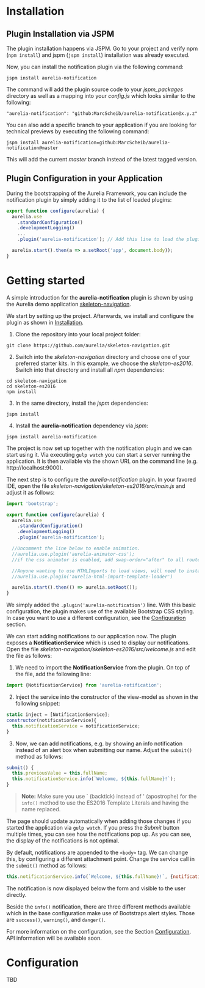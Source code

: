 # Installation

## Plugin Installation via JSPM

The plugin installation happens via JSPM. Go to your project and verify npm (```npm install```) and jspm (```jspm install```) installation was already executed.

Now, you can install the notification plugin via the following command:

```
jspm install aurelia-notification
```

The command will add the plugin source code to your _jspm_packages_ directory as well as a mapping into your _config.js_ which looks similar to the following:

```
"aurelia-notification": "github:MarcScheib/aurelia-notification@x.y.z"
```

You can also add a specific branch to your application if you are looking for technical previews by executing the following command:

```
jspm install aurelia-notification=github:MarcScheib/aurelia-notification@master
```

This will add the current _master_ branch instead of the latest tagged version.

## Plugin Configuration in your Application

During the bootstrapping of the Aurelia Framework, you can include the notification plugin by simply adding it to the list of loaded plugins:

```javascript
export function configure(aurelia) {
  aurelia.use
    .standardConfiguration()
    .developmentLogging()
    ...
    .plugin('aurelia-notification'); // Add this line to load the plugin

  aurelia.start().then(a => a.setRoot('app', document.body));
}
```

# Getting started

A simple introduction for the **aurelia-notification** plugin is shown by using the Aurelia demo application [skeleton-navigation](https://github.com/aurelia/skeleton-navigation).

We start by setting up the project. Afterwards, we install and configure the plugin as shown in [Installation](https://github.com/MarcScheib/aurelia-notification/blob/master/doc/Intro.md#installation).

1. Clone the repository into your local project folder:

  ```
  git clone https://github.com/aurelia/skeleton-navigation.git
  ```
2. Switch into the _skeleton-navigation_ directory and choose one of your preferred starter kits. In this example, we choose the _skeleton-es2016_. Switch into that directory and install all _npm_ dependencies:

  ```
  cd skeleton-navigation
  cd skeleton-es2016
  npm install
  ```
3. In the same directory, install the _jspm_ dependencies:

  ```
  jspm install
  ```
4. Install the **aurelia-notification** dependency via _jspm_:

  ```
  jspm install aurelia-notification
  ```

The project is now set up together with the notification plugin and we can start using it. Via executing ```gulp watch``` you can start a server running the application.
It is then available via the shown URL on the command line (e.g. http://localhost:9000).

The next step is to configure the _aurelia-notification_ plugin. In your favored IDE, open the file _skeleton-navigation/skeleton-es2016/src/main.js_ and adjust it as follows:

```javascript
import 'bootstrap';

export function configure(aurelia) {
  aurelia.use
    .standardConfiguration()
    .developmentLogging()
    .plugin('aurelia-notification');

  //Uncomment the line below to enable animation.
  //aurelia.use.plugin('aurelia-animator-css');
  //if the css animator is enabled, add swap-order="after" to all router-view elements

  //Anyone wanting to use HTMLImports to load views, will need to install the following plugin.
  //aurelia.use.plugin('aurelia-html-import-template-loader')

  aurelia.start().then(() => aurelia.setRoot());
}

```

We simply added the ```.plugin('aurelia-notification')``` line. With this basic configuration, the plugin makes use of the available Bootstrap CSS styling. In case you want to use a different configuration, see the [Configuration](https://github.com/MarcScheib/aurelia-notification/blob/master/doc/Intro.md#configuration) section.

We can start adding notifications to our application now. The plugin exposes a **NotificationService** which is used to display our notifications. 
Open the file _skeleton-navigation/skeleton-es2016/src/welcome.js_ and edit the file as follows:

1. We need to import the **NotificationService** from the plugin. On top of the file, add the following line:

  ```javascript
  import {NotificationService} from 'aurelia-notification';
  ```
2. Inject the service into the constructor of the view-model as shown in the following snippet:

  ```javascript
  static inject = [NotificationService];
  constructor(notificationService){
    this.notificationService = notificationService;
  }
  ```
3. Now, we can add notifications, e.g. by showing an info notification instead of an alert box when submitting our name. Adjust the ```submit()``` method as follows:
 
  ```javascript
  submit() {
    this.previousValue = this.fullName;
    this.notificationService.info(`Welcome, ${this.fullName}!`);
  }
  ```
  > **Note:**  Make sure you use \` (backtick) instead of ' (apostrophe) for the ```info()``` method to use the ES2016 Template Literals and having the name replaced.

The page should update automatically when adding those changes if you started the application via ```gulp watch```. If you press the _Submit_ button multiple times, you can see how the notifications pop up. As you can see, the display of the notifications is not optimal.

By default, notifications are appended to the ```<body>``` tag. We can change this, by configuring a different attachment point. Change the service call in the ```submit()``` method as follows:

```javascript
this.notificationService.info(`Welcome, ${this.fullName}!`, {notificationHost: document.getElementsByClassName('page-host')[0]});
```

The notification is now displayed below the form and visible to the user directly. 

Beside the ```info()``` notification, there are three different methods available which in the base configuration make use of Bootstraps alert styles. Those are ```success()```, ```warning()```, and ```danger()```.

For more information on the configuration, see the Section [Configuration](https://github.com/MarcScheib/aurelia-notification/blob/master/doc/Intro.md#configuration). API information will be available soon.
 
# Configuration

TBD
